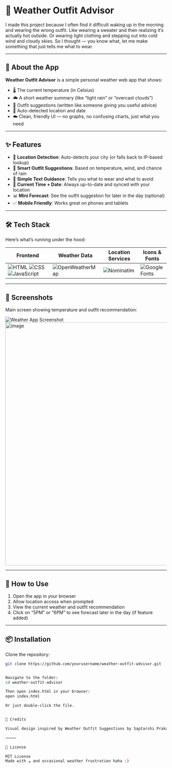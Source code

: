 # 👕 Weather Outfit Advisor

I made this project because I often find it difficult waking up in the morning and wearing the wrong outfit. Like wearing a sweater and then realizing it’s actually hot outside. Or wearing light clothing and stepping out into cold wind and cloudy skies. So I thought — you know what, let me make something that just tells me what to wear.

---

## 📱 About the App

**Weather Outfit Advisor** is a simple personal weather web app that shows:

- 🌡️ The current temperature (in Celsius)
- 🌥️ A short weather summary (like “light rain” or “overcast clouds”)
- 👕 Outfit suggestions (written like someone giving you useful advice)
- 📍 Auto-detected location and date
- ☁️ Clean, friendly UI — no graphs, no confusing charts, just what you need

---

## ✨ Features

- 📍 **Location Detection**: Auto-detects your city (or falls back to IP-based lookup)
- 🧠 **Smart Outfit Suggestions**: Based on temperature, wind, and chance of rain
- 🧾 **Simple Text Guidance**: Tells you what to wear and what to avoid
- 📅 **Current Time + Date**: Always up-to-date and synced with your location
- 📊 **Mini Forecast**: See the outfit suggestion for later in the day (optional)
- ✅ **Mobile Friendly**: Works great on phones and tablets

---

## 🛠️ Tech Stack

Here’s what’s running under the hood:

| Frontend | Weather Data | Location Services | Icons & Fonts |
|----------|--------------|-------------------|----------------|
| ![HTML](https://img.shields.io/badge/-HTML5-E34F26?style=flat&logo=html5&logoColor=fff) ![CSS](https://img.shields.io/badge/-CSS3-1572B6?style=flat&logo=css3) ![JavaScript](https://img.shields.io/badge/-JavaScript-F7DF1E?style=flat&logo=javascript&logoColor=000) | ![OpenWeatherMap](https://img.shields.io/badge/-OpenWeatherMap-orange?style=flat&logo=openweathermap) | ![Nominatim](https://img.shields.io/badge/-Nominatim-336699?style=flat) | ![Google Fonts](https://img.shields.io/badge/-Google%20Fonts-4285F4?style=flat&logo=googlefonts&logoColor=fff) |

---

## 📸 Screenshots

Main screen showing temperature and outfit recommendation:

![Weather App Screenshot](./screenshot.png)  
<img width="758" alt="image" src="https://github.com/user-attachments/assets/28c9dba7-9968-454c-beb3-3245d45ac39e" />


---

## 🚀 How to Use

1. Open the app in your browser
2. Allow location access when prompted
3. View the current weather and outfit recommendation
4. Click on “5PM” or “6PM” to see forecast later in the day (if feature added)

---

## 📦 Installation

Clone the repository:

```bash
git clone https://github.com/yourusername/weather-outfit-advisor.git


Navigate to the folder:
cd weather-outfit-advisor

Then open index.html in your browser:
open index.html

Or just double-click the file.


🎨 Credits

Visual design inspired by Weather Outfit Suggestions by Saptarshi Prakash on Dribbble

⸻

📄 License

MIT License
Made with ☁️ and occasional weather frustration haha :)

